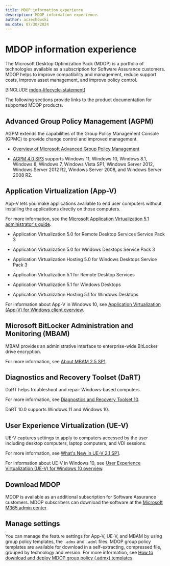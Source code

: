 ```yaml
---
title: MDOP information experience
description: MDOP information experience.
author: aczechowski
ms.date: 07/30/2024
---
```


# MDOP information experience

The Microsoft Desktop Optimization Pack (MDOP) is a portfolio of technologies available as a subscription for Software Assurance customers. MDOP helps to improve compatibility and management, reduce support costs, improve asset management, and improve policy control.

[!INCLUDE [mdop-lifecycle-statement](includes/mdop-lifecycle-statement.md)]

The following sections provide links to the product documentation for supported MDOP products.

## Advanced Group Policy Management (AGPM)

AGPM extends the capabilities of the Group Policy Management Console (GPMC) to provide change control and improved management.

- [Overview of Microsoft Advanced Group Policy Management](agpm/index.md)

- [AGPM 4.0 SP3](agpm/whats-new-in-agpm-40-sp3.md) supports Windows 11, Windows 10, Windows 8.1, Windows 8, Windows 7, Windows Vista SP1, Windows Server 2012, Windows Server 2012 R2, Windows Server 2008, and Windows Server 2008 R2.

## Application Virtualization (App-V)

App-V lets you make applications available to end user computers without installing the applications directly on those computers.

For more information, see the [Microsoft Application Virtualization 5.1 administrator's guide](appv-v5/index.md).

- Application Virtualization 5.0 for Remote Desktop Services Service Pack 3

- Application Virtualization 5.0 for Windows Desktops Service Pack 3

- Application Virtualization Hosting 5.0 for Windows Desktops Service Pack 3

- Application Virtualization 5.1 for Remote Desktop Services

- Application Virtualization 5.1 for Windows Desktops

- Application Virtualization Hosting 5.1 for Windows Desktops

For information about App-V in Windows 10, see [Application Virtualization (App-V) for Windows client overview](./app-v/appv-for-windows.md).

## Microsoft BitLocker Administration and Monitoring (MBAM)

MBAM provides an administrative interface to enterprise-wide BitLocker drive encryption.

For more information, see [About MBAM 2.5 SP1](mbam-v25/about-mbam-25-sp1.md).

## Diagnostics and Recovery Toolset (DaRT)

DaRT helps troubleshoot and repair Windows-based computers.

For more information, see [Diagnostics and Recovery Toolset 10](dart-v10/index.md).

DaRT 10.0 supports Windows 11 and Windows 10.

## User Experience Virtualization (UE-V)

UE-V captures settings to apply to computers accessed by the user including desktop computers, laptop computers, and VDI sessions.

For more information, see [What's New in UE-V 2.1 SP1](uev-v2/whats-new-in-ue-v-21-sp1uevv21-sp1.md).

For information about UE-V in Windows 10, see [User Experience Virtualization (UE-V) for Windows 10 overview](./ue-v/uev-for-windows.md).

<a name="how-to-get-mdop"></a>

## Download MDOP

MDOP is available as an additional subscription for Software Assurance customers. MDOP subscribers can download the software at the [Microsoft M365 admin center](https://admin.microsoft.com/adminportal/home#/subscriptions/vlnew).

## Manage settings

You can manage the feature settings for App-V, UE-V, and MBAM by using group policy templates, the `.admx` and `.adml` files. MDOP group policy templates are available for download in a self-extracting, compressed file, grouped by technology and version. For more information, see [How to download and deploy MDOP group policy (.admx) templates](solutions/how-to-download-and-deploy-mdop-group-policy--admx--templates.md).
